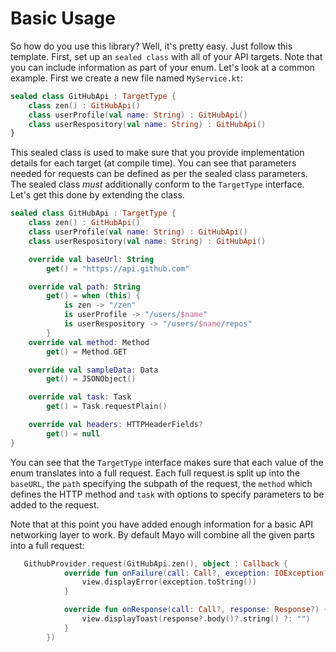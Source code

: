 # Basic Usage

So how do you use this library? Well, it's pretty easy. Just follow this
template. First, set up an `sealed class` with all of your API targets. Note that you
can include information as part of your enum. Let's look at a common example. First we create a new file named `MyService.kt`:

```kotlin
sealed class GitHubApi : TargetType {
    class zen() : GitHubApi()
    class userProfile(val name: String) : GitHubApi()
    class userRespository(val name: String) : GitHubApi()
}
```

This sealed class is used to make sure that you provide implementation details for each
target (at compile time). You can see that parameters needed for requests can be defined as per the sealed class parameters. The sealed class *must* additionally conform to the `TargetType` interface. Let's get this done by extending the class.

```kotlin
sealed class GitHubApi : TargetType {
    class zen() : GitHubApi()
    class userProfile(val name: String) : GitHubApi()
    class userRespository(val name: String) : GitHubApi()

    override val baseUrl: String
        get() = "https://api.github.com"

    override val path: String
        get() = when (this) {
            is zen -> "/zen"
            is userProfile -> "/users/$name"
            is userRespository -> "/users/$name/repos"
        }
    override val method: Method
        get() = Method.GET

    override val sampleData: Data
        get() = JSONObject()

    override val task: Task
        get() = Task.requestPlain()

    override val headers: HTTPHeaderFields?
        get() = null
}
```

You can see that the `TargetType` interface makes sure that each value of the enum translates into a full request. Each full request is split up into the `baseURL`, the `path` specifying the subpath of the request, the `method` which defines the HTTP method and `task` with options to specify parameters to be added to the request.

Note that at this point you have added enough information for a basic API networking layer to work. By default Mayo will combine all the given parts into a full request:

```kotlin
   GithubProvider.request(GitHubApi.zen(), object : Callback {
            override fun onFailure(call: Call?, exception: IOException?) {
                view.displayError(exception.toString())
            }

            override fun onResponse(call: Call?, response: Response?) {
                view.displayToast(response?.body()?.string() ?: "")
            }
        })
```
